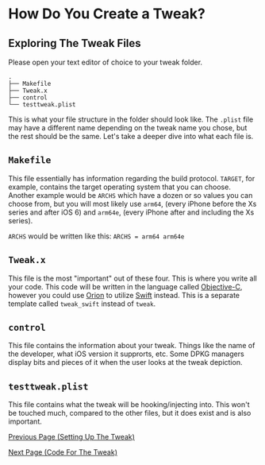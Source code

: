 # How Do You Create a Tweak?

## Exploring The Tweak Files

Please open your text editor of choice to your tweak folder.

```
.
├── Makefile
├── Tweak.x
├── control
└── testtweak.plist
```

This is what your file structure in the folder should look like. The `.plist` file may have a different name depending on the tweak name you chose, but the rest should be the same. Let's take a deeper dive into what each file is.

## `Makefile`

This file essentially has information regarding the build protocol.  `TARGET`, for example, contains the target operating system that you can choose. Another example would be `ARCHS` which have a dozen or so values you can choose from, but you will most likely use `arm64`, (every iPhone before the Xs series and after iOS 6) and `arm64e`, (every iPhone after and including the Xs series).

`ARCHS` would be written like this: `ARCHS = arm64 arm64e`

## `Tweak.x`

This file is the most "important" out of these four. This is where you write all your code. This code will be written in the language called [Objective-C](https://developer.apple.com/library/archive/documentation/Cocoa/Conceptual/ProgrammingWithObjectiveC/Introduction/Introduction.html), however you could use [Orion](https://orion.theos.dev) to utilize [Swift](https://developer.apple.com/swift/) instead. This is a separate template called `tweak_swift` instead of `tweak`.

## `control`

This file contains the information about your tweak. Things like the name of the developer, what iOS version it supprorts, etc. Some DPKG managers display bits and pieces of it when the user looks at the tweak depiction.

## `testtweak.plist`

This file contains what the tweak will be hooking/injecting into. This won't be touched much, compared to the other files, but it does exist and is also important.

[Previous Page (Setting Up The Tweak)](./p0_starting_off.md)

[Next Page (Code For The Tweak)](./p2_syntax.md)
